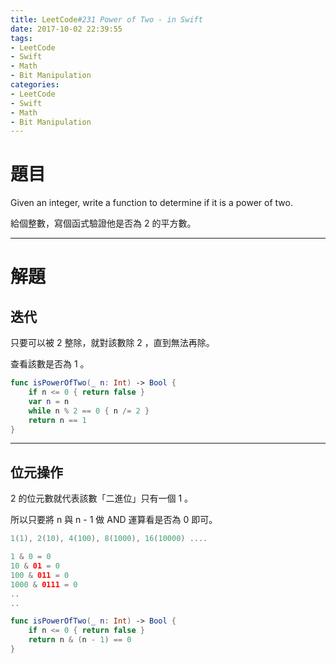 ```yaml
---
title: LeetCode#231 Power of Two - in Swift
date: 2017-10-02 22:39:55
tags:
- LeetCode
- Swift
- Math
- Bit Manipulation
categories:
- LeetCode
- Swift
- Math
- Bit Manipulation
---
```


# 題目
Given an integer, write a function to determine if it is a power of two.
 
給個整數，寫個函式驗證他是否為 2 的平方數。

---

# 解題

## 迭代

只要可以被 2 整除，就對該數除 2 ，直到無法再除。

查看該數是否為 1 。

``` swift
func isPowerOfTwo(_ n: Int) -> Bool {
    if n <= 0 { return false }
    var n = n
    while n % 2 == 0 { n /= 2 }
    return n == 1
}
```

---

## 位元操作

2 的位元數就代表該數「二進位」只有一個 1 。

所以只要將 n 與 n - 1 做 AND 運算看是否為 0 即可。

``` swift
1(1), 2(10), 4(100), 8(1000), 16(10000) ....

1 & 0 = 0
10 & 01 = 0
100 & 011 = 0
1000 & 0111 = 0
..
..

```

``` swift
func isPowerOfTwo(_ n: Int) -> Bool {
    if n <= 0 { return false }
    return n & (n - 1) == 0
}
```